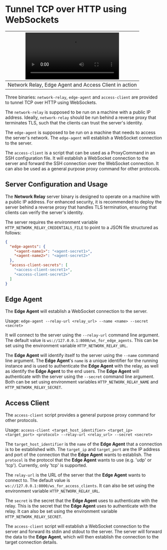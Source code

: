 # Tunnel TCP over HTTP using WebSockets

| <video src="https://github.com/user-attachments/assets/7ddd48a1-e5d8-4b76-9efc-499b9e63cdad" /> |
| ----------------------------------------------------------------------------------------------- |
| Network Relay, Edge Agent and Access Client in action                                           |

Three binaries: `network-relay`, `edge-agent` and `access-client` are provided to tunnel TCP over HTTP using WebSockets.

The `network-relay` is supposed to be run on a machine with a public IP address.
Ideally, `network-relay` should be run behind a reverse proxy that terminates TLS, such that the clients can trust the server's identity.

The `edge-agent` is supposed to be run on a machine that needs to access the server's network.
The `edge-agent` will establish a WebSocket connection to the server.

The `access-client` is a script that can be used as a ProxyCommand in an SSH configuration file.
It will establish a WebSocket connection to the server and forward the SSH connection over the WebSocket connection.
It can also be used as a general purpose proxy command for other protocols.

## Server Configuration and Usage

The **Network Relay** server binary is designed to operate on a machine with a public IP address. For enhanced security, it is recommended to deploy the server behind a reverse proxy that handles TLS termination, ensuring that clients can verify the server's identity.

The server requires the environment variable `HTTP_NETWORK_RELAY_CREDENTIALS_FILE` to point to a JSON file structured as follows:

```json
{
  "edge-agents": {
    "<agent-name1>": "<agent-secret1>",
    "<agent-name2>": "<agent-secret2>"
  },
  "access-client-secrets": [
    "<access-client-secret1>",
    "<access-client-secret2>"
  ]
}
```

## Edge Agent

The **Edge Agent** will establish a WebSocket connection to the server.

Usage: `edge-agent --relay-url <relay_url> --name <name> --secret <secret>`

It will connect to the server using the `--relay-url` command line argument.
The default value is `ws://127.0.0.1:8000/ws_for_edge_agents`.
This can be set using the environment variable `HTTP_NETWORK_RELAY_URL`.

The **Edge Agent** will identify itself to the server using the `--name` command line argument.
The **Edge Agent**'s `name` is a unique identifier for the running instance and
is used to authenticate the **Edge Agent** with the relay,
as well as identify the **Edge Agent** to the end users.
The **Edge Agent** will authenticate with the server using the `--secret` command line argument.
Both can be set using environment variables `HTTP_NETWORK_RELAY_NAME` and `HTTP_NETWORK_RELAY_SECRET`.

## Access Client

The `access-client` script provides a general purpose proxy command for other protocols.

Usage: `access-client <target_host_identifier> <target_ip> <target_port> <protocol> --relay-url <relay_url> --secret <secret>`

The `target_host_identifier` is the `name` of the **Edge Agent** that a connection is to be established with.
The `target_ip` and `target_port` are the IP address and port of the connection that the **Edge Agent** wants to establish.
The `protocol` is the protocol that the **Edge Agent** wants to use (e.g. 'udp' or 'tcp'). Currently, only 'tcp' is supported.

The `relay-url` is the URL of the server that the **Edge Agent** wants to connect to.
The default value is `ws://127.0.0.1:8000/ws_for_access_clients`.
It can also be set using the environment variable `HTTP_NETWORK_RELAY_URL`.

The `secret` is the secret that the **Edge Agent** uses to authenticate with the relay.
This is the secret that the **Edge Agent** uses to authenticate with the relay.
It can also be set using the environment variable `HTTP_NETWORK_RELAY_SECRET`.

The `access-client` script will establish a WebSocket connection to the server and forward its stdin and stdout to the server.
The server will forward the data to the **Edge Agent**, which will then establish the connection to the target connection details.
